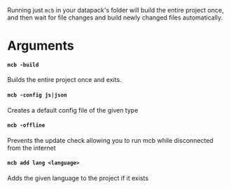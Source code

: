 Running just `mcb` in your datapack's folder will build the entire project once, and then wait for file changes and build newly changed files automatically.

# Arguments

#### `mcb -build`
Builds the entire project once and exits.

#### `mcb -config js|json`
Creates a default config file of the given type

#### `mcb -offline`
Prevents the update check allowing you to run mcb while disconnected from the internet

#### `mcb add lang <language>`
Adds the given language to the project if it exists
